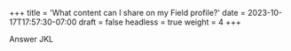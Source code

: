 +++
title = 'What content can I share on my Field profile?'
date = 2023-10-17T17:57:30-07:00
draft = false
headless = true
weight = 4
+++

Answer JKL

